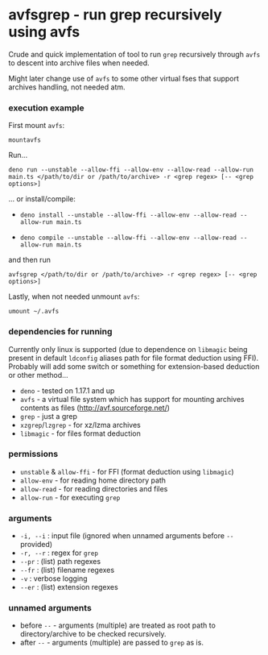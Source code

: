 # avfsgrep - run grep recursively using avfs

Crude and quick implementation of tool to run `grep` recursively through `avfs` to descent into archive files when needed.

Might later change use of `avfs` to some other virtual fses that support archives handling, not needed atm.

### execution example

First mount `avfs`:

```mountavfs```

Run...

```deno run --unstable --allow-ffi --allow-env --allow-read --allow-run main.ts </path/to/dir or /path/to/archive> -r <grep regex> [-- <grep options>]```

... or install/compile:

- ```deno install --unstable --allow-ffi --allow-env --allow-read --allow-run main.ts```

- ```deno compile --unstable --allow-ffi --allow-env --allow-read --allow-run main.ts```

and then run

```avfsgrep </path/to/dir or /path/to/archive> -r <grep regex> [-- <grep options>]```

Lastly, when not needed unmount `avfs`:

```umount ~/.avfs```

### dependencies for running

Currently only linux is supported (due to dependence on `libmagic` being present in default `ldconfig` aliases path for file format deduction using FFI). Probably will add some switch or something for extension-based deduction or other method...

- `deno` - tested on 1.17.1 and up
- `avfs` - a virtual file system which has support for mounting archives contents as files (http://avf.sourceforge.net/)
- `grep` - just a grep
- `xzgrep`/`lzgrep` - for xz/lzma archives
- `libmagic` - for files format deduction

### permissions

- `unstable` & `allow-ffi` - for FFI (format deduction using `libmagic`)
- `allow-env` - for reading home directory path
- `allow-read` - for reading directories and files
- `allow-run` - for executing `grep`

### arguments

- `-i, --i` : input file (ignored when unnamed arguments before `--` provided)
- `-r, --r` : regex for `grep`
- `--pr` : (list) path regexes
- `--fr` : (list) filename regexes
- `-v` : verbose logging
- `--er` : (list) extension regexes

### unnamed arguments

- before `--` - arguments (multiple) are treated as root path to directory/archive to be checked recursively.
- after `--` - arguments (multiple) are passed to `grep` as is.
